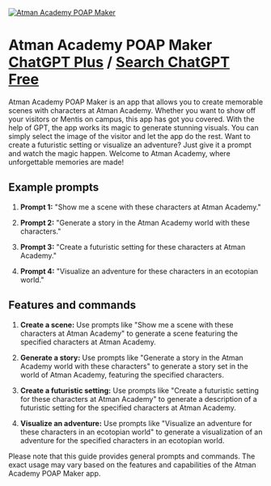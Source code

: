 
[![Atman Academy POAP Maker](https://files.oaiusercontent.com/file-OXLaqauibey6MCEPMLgy9B9I?se=2123-10-17T13%3A38%3A30Z&sp=r&sv=2021-08-06&sr=b&rscc=max-age%3D31536000%2C%20immutable&rscd=attachment%3B%20filename%3D5a3f8f0e-6824-4cfe-b9a6-5b9639d1e916.png&sig=H9RAz6GI7I9fPcgIWQMBXI3ygucFQgDmOvKBjMfgXM8%3D)](https://chat.openai.com/g/g-yFndnGx5x-atman-academy-poap-maker)

# Atman Academy POAP Maker [ChatGPT Plus](https://chat.openai.com/g/g-yFndnGx5x-atman-academy-poap-maker) / [Search ChatGPT Free](https://gptcall.net/index.html#/?search=Atman%20Academy%20POAP%20Maker)

Atman Academy POAP Maker is an app that allows you to create memorable scenes with characters at Atman Academy. Whether you want to show off your visitors or Mentis on campus, this app has got you covered. With the help of GPT, the app works its magic to generate stunning visuals. You can simply select the image of the visitor and let the app do the rest. Want to create a futuristic setting or visualize an adventure? Just give it a prompt and watch the magic happen. Welcome to Atman Academy, where unforgettable memories are made!

## Example prompts

1. **Prompt 1:** "Show me a scene with these characters at Atman Academy."

2. **Prompt 2:** "Generate a story in the Atman Academy world with these characters."

3. **Prompt 3:** "Create a futuristic setting for these characters at Atman Academy."

4. **Prompt 4:** "Visualize an adventure for these characters in an ecotopian world."


## Features and commands

1. **Create a scene:** Use prompts like "Show me a scene with these characters at Atman Academy" to generate a scene featuring the specified characters at Atman Academy.

2. **Generate a story:** Use prompts like "Generate a story in the Atman Academy world with these characters" to generate a story set in the world of Atman Academy, featuring the specified characters.

3. **Create a futuristic setting:** Use prompts like "Create a futuristic setting for these characters at Atman Academy" to generate a description of a futuristic setting for the specified characters at Atman Academy.

4. **Visualize an adventure:** Use prompts like "Visualize an adventure for these characters in an ecotopian world" to generate a visualization of an adventure for the specified characters in an ecotopian world.

Please note that this guide provides general prompts and commands. The exact usage may vary based on the features and capabilities of the Atman Academy POAP Maker app.


